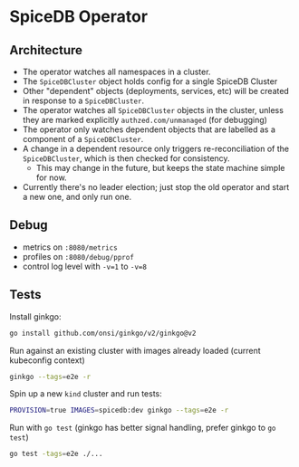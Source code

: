 # SpiceDB Operator

## Architecture

- The operator watches all namespaces in a cluster.
- The `SpiceDBCluster` object holds config for a single SpiceDB Cluster 
- Other "dependent" objects (deployments, services, etc) will be created in response to a `SpiceDBCluster`.
- The operator watches all `SpiceDBCluster` objects in the cluster, unless they are marked explicitly `authzed.com/unmanaged` (for debugging)
- The operator only watches dependent objects that are labelled as a component of a `SpiceDBCluster`.
- A change in a dependent resource only triggers re-reconciliation of the `SpiceDBCluster`, which is then checked for consistency.
  - This may change in the future, but keeps the state machine simple for now.
- Currently there's no leader election; just stop the old operator and start a new one, and only run one.

## Debug

- metrics on `:8080/metrics`
- profiles on `:8080/debug/pprof`
- control log level with `-v=1` to `-v=8`

## Tests

Install ginkgo:
```sh
go install github.com/onsi/ginkgo/v2/ginkgo@v2
```

Run against an existing cluster with images already loaded (current kubeconfig context)
```sh
ginkgo --tags=e2e -r
```

Spin up a new `kind` cluster and run tests:
```sh
PROVISION=true IMAGES=spicedb:dev ginkgo --tags=e2e -r
```

Run with `go test` (ginkgo has better signal handling, prefer ginkgo to `go test`)
```sh
go test -tags=e2e ./...
```